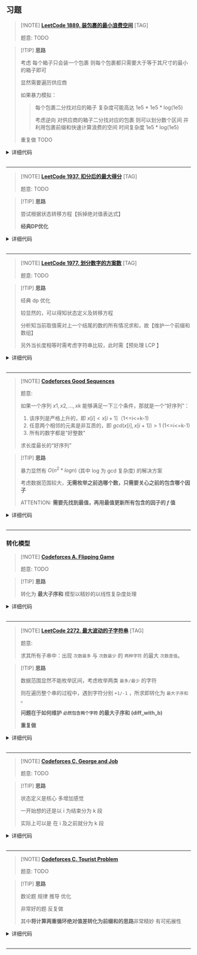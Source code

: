 ## 习题

> [!NOTE] **[LeetCode 1889. 装包裹的最小浪费空间](https://leetcode-cn.com/problems/minimum-space-wasted-from-packaging/)** [TAG]
> 
> 题意: TODO

> [!TIP] **思路**
> 
> 考虑 每个箱子只会装一个包裹 则每个包裹都只需要大于等于其尺寸的最小的箱子即可
> 
> 显然需要遍历供应商
> 
> 如果暴力模拟：
> 
> > 每个包裹二分找对应的箱子 复杂度可能高达 1e5 * 1e5 * log(1e5)
> > 
> > 考虑逆向 对供应商的箱子二分找对应的包裹 则可以划分数个区间 并利用包裹前缀和快速计算浪费的空间 时间复杂度 1e5 * log(1e5)
> 
> 重复做 TODO

<details>
<summary>详细代码</summary>
<!-- tabs:start -->

##### **C++**

```cpp
class Solution {
public:
    using LL = long long;
    const LL MOD = 1e9 + 7, INF = 1e18;
    
    int minWastedSpace(vector<int>& packages, vector<vector<int>>& boxes) {
        int n = packages.size();
        sort(packages.begin(), packages.end());
        LL sum = accumulate(packages.begin(), packages.end(), 0ll);
        
        LL res = INF;
        for (auto & b : boxes) {
            sort(b.begin(), b.end());
            
            // 供应商不满足要求
            if (b.back() < packages.back())
                continue;
            LL t = -sum, last = 0;
            for (auto x : b) {
                int l = 1, r = n + 1;
                // 找到大于当前的第一个 往前一个就是小于等于的最后一个
                while (l < r) {
                    int m = l + r >> 1;
                    if (packages[m - 1] <= x)
                        l = m + 1;
                    else
                        r = m;
                }
                int next = l - 1;
                if (next <= last)
                    continue;
                t += (next - last) * x;
                last = next;
            }
            res = min(res, t);
        }
        
        if (res == INF)
            return -1;
        return res % MOD;
    }
};
```

##### **C++ 重复利用last**

```cpp
class Solution {
public:
    using LL = long long;
    const LL MOD = 1e9 + 7, INF = 1e18;
    
    int minWastedSpace(vector<int>& packages, vector<vector<int>>& boxes) {
        int n = packages.size();
        sort(packages.begin(), packages.end());
        LL sum = accumulate(packages.begin(), packages.end(), 0ll);
        
        LL res = INF;
        for (auto & b : boxes) {
            sort(b.begin(), b.end());
            
            // 供应商不满足要求
            if (b.back() < packages.back())
                continue;
            LL t = -sum, last = 0;
            for (auto x : b) {
                int l = last + 1, r = n + 1;
                // 找到大于当前的第一个 往前一个就是小于等于的最后一个
                while (l < r) {
                    int m = l + r >> 1;
                    if (packages[m - 1] <= x)
                        l = m + 1;
                    else
                        r = m;
                }
                int next = l - 1;
                if (next <= last)
                    continue;
                t += (next - last) * x;
                last = next;
            }
            res = min(res, t);
        }
        
        if (res == INF)
            return -1;
        return res % MOD;
    }
};


class Solution {
public:
    using LL = long long;
    const LL MOD = 1e9 + 7, INF = 1e18;
    
    int minWastedSpace(vector<int>& packages, vector<vector<int>>& boxes) {
        int n = packages.size();
        sort(packages.begin(), packages.end());
        LL sum = accumulate(packages.begin(), packages.end(), 0ll);
        
        LL res = INF;
        for (auto & b : boxes) {
            sort(b.begin(), b.end());
            
            // 供应商不满足要求
            if (b.back() < packages.back())
                continue;
            LL t = -sum, last = -1;
            for (auto x : b) {
                int l = last + 1, r = n;
                // 找到大于当前的第一个 往前一个就是小于等于的最后一个
                while (l < r) {
                    int m = l + r >> 1;
                    if (packages[m] <= x)
                        l = m + 1;
                    else
                        r = m;
                }
                int next = l - 1;
                if (next <= last)
                    continue;
                t += (next - last) * x;
                last = next;
            }
            res = min(res, t);
        }
        
        if (res == INF)
            return -1;
        return res % MOD;
    }
};
```

##### **Python**

```python

```

<!-- tabs:end -->
</details>

<br>

* * *

> [!NOTE] **[LeetCode 1937. 扣分后的最大得分](https://leetcode-cn.com/problems/maximum-number-of-points-with-cost/)** [TAG]
> 
> 题意: TODO

> [!TIP] **思路**
> 
> 尝试根据状态转移方程【拆掉绝对值表达式】
> 
> **经典DP优化**

<details>
<summary>详细代码</summary>
<!-- tabs:start -->

##### **C++**

```cpp
class Solution {
public:
    using LL = long long;
    const int INF = 0x3f3f3f3f;
    int n, m;
    vector<vector<int>> ps;
    vector<LL> f, g;
    
    long long maxPoints(vector<vector<int>>& points) {
        this->ps = points;
        this->n = ps.size(), this->m = ps[0].size();
        
        f = g = vector<LL>(m);
        
        for (int i = 0; i < m; ++ i )
            f[i] = ps[0][i];
        
        for (int i = 1; i < n; ++ i ) {
            g = f;
            {
                LL maxv = -INF;
                for (int j = 0; j < m; ++ j ) {
                    maxv = max(maxv, g[j] + j);
                    f[j] = max(f[j], ps[i][j] - j + maxv);
                }
            }
            {
                LL maxv = -INF;
                for (int j = m - 1; j >= 0; -- j ) {
                    maxv = max(maxv, g[j] - j);
                    f[j] = max(f[j], ps[i][j] + j + maxv);
                }
            }
        }
        return *max_element(f.begin(), f.end());
    }
};
```

##### **Python**

```python

```

<!-- tabs:end -->
</details>

<br>

* * *

> [!NOTE] **[LeetCode 1977. 划分数字的方案数](https://leetcode-cn.com/problems/number-of-ways-to-separate-numbers/)** [TAG]
> 
> 题意: TODO

> [!TIP] **思路**
> 
> 经典 dp 优化
> 
> 较显然的，可以得知状态定义及转移方程
> 
> 分析知当前取值需对上一个结尾的数的所有情况求和，故【维护一个前缀和数组】
> 
> 另外当长度相等时需考虑字符串比较，此时需【预处理 LCP 】

<details>
<summary>详细代码</summary>
<!-- tabs:start -->

##### **C++**

```cpp
class Solution {
public:
    using LL = long long;
    const int MOD = 1e9 + 7;
    
    string s;
    vector<vector<int>> f, sum, lcp;
    
    // [r1结束长度为l的串] 是否 >= [r2结束长度为l的串]
    bool check(int r1, int r2, int l) {
        int l1 = r1 - l + 1, l2 = r2 - l + 1;
        if (l1 <= 0 || l2 <= 0)
            return false;
        int t = lcp[l1][l2];
        return t >= l || s[l1 + t - 1] > s[l2 + t - 1];
    }
    
    int numberOfCombinations(string num) {
        this->s = num;
        int n = s.size();
        f = sum = lcp = vector<vector<int>>(n + 1, vector<int>(n + 1));
        
        // lcp
        for (int i = n; i; -- i )
            for (int j = n; j; -- j )
                if (s[i - 1] != s[j - 1])
                    lcp[i][j] = 0;
                else {
                    lcp[i][j] = 1;
                    if (i < n && j < n)
                        lcp[i][j] += lcp[i + 1][j + 1];
                }
        
        // 初始化
        f[0][0] = 1;
        for (int i = 0; i <= n; ++ i )
            sum[0][i] = 1;  // sum[0][i] = sum[0][i - 1]
        
        // f[i][j] 前i个数 最后一个长度为j的方案数
        // sum[i][j] 以i结尾 长度不超过j的方案数总和
        for (int i = 1; i <= n; ++ i ) {
            for (int j = 1; j <= i; ++ j ) {
                int k = i - j;
                // 前缀和优化 将[枚举k结尾长度]的On降为O1
                if (s[k + 1 - 1] == '0')
                    f[i][j] = 0;    // 本段包含前缀0 非法
                else {
                    // case 1 长度小于j的都合法
                    f[i][j] = sum[k][j - 1];
                    // for (int t = 0; t < j; ++ t )
                    //     f[i][j] += f[k][t];
                    
                    // case 2 长度等于j的要比较大小
                    if (check(i, k, j))
                        f[i][j] = (f[i][j] + f[k][j]) % MOD;
                }
                // 更新
                sum[i][j] = (sum[i][j - 1] + f[i][j]) % MOD;
            }
            // 更新 根据定义，且j在内层循环所以必须这么写
            for (int j = i + 1; j <= n; ++ j )
                sum[i][j] = sum[i][j - 1];
        }
        int res = 0;
        for (int i = 1; i <= n; ++ i )
            res = (res + f[n][i]) % MOD;    // add
        return res;
    }
};
```

##### **Python**

```python

```

<!-- tabs:end -->
</details>

<br>

* * *

> [!NOTE] **[Codeforces Good Sequences](http://codeforces.com/problemset/problem/264/B)**
> 
> 题意: 
> 
> 如果一个序列 $x1,x2,...,xk$ 能够满足一下三个条件，那就是一个“好序列”：
> 
> 1. 该序列是严格上升的，即 $x[i] < x[i+1]$（1<=i<=k-1)
> 2. 任意两个相邻的元素是非互质的，即 $gcd(x[i],x[i+1]) > 1$ (1<=i<=k-1)
> 3. 所有的数字都是“好整数”
> 
> 求长度最长的“好序列”

> [!TIP] **思路**
> 
> 暴力显然有 $O(n^2*logn)$ (其中 log 为 gcd 复杂度) 的解决方案
> 
> 考虑数据范围较大，**无需枚举之前选哪个数，只需要关心之前的包含哪个因子**
> 
> ATTENTION: **需要先找到最值，再用最值更新所有包含的因子的 $f$ 值**

<details>
<summary>详细代码</summary>
<!-- tabs:start -->

##### **C++**

```cpp
// Problem: B. Good Sequences
// Contest: Codeforces - Codeforces Round #162 (Div. 1)
// URL: https://codeforces.com/problemset/problem/264/B
// Memory Limit: 256 MB
// Time Limit: 2000 ms

#include <bits/stdc++.h>
using namespace std;

const static int N = 1e5 + 10;

int primes[N], cnt;
bool st[N];
void init() {
    memset(st, 0, sizeof st);
    cnt = 0;
    for (int i = 2; i < N; ++i) {
        if (!st[i])
            primes[cnt++] = i;
        for (int j = 0; primes[j] <= (N - 1) / i; ++j) {
            st[primes[j] * i] = true;
            if (i % primes[j] == 0)
                break;
        }
    }
}

int n;
// 状态定义: 以 primes[x]=i 结尾的最大dp值
// ATTENTION: 先找最大 再每次更新
int f[N];

int main() {
    // case 21 6w+数据 TLE
    ios::sync_with_stdio(false);
    cin.tie(nullptr);
    cout.tie(nullptr);

    init();
    memset(f, 0, sizeof f);

    cin >> n;

    for (int i = 0, x; i < n; ++i) {
        cin >> x;

        int maxv = 0;
        for (int j = 0, y = x; j < cnt && y >= primes[j]; ++j)
            if (y % primes[j] == 0) {
                // 找到可以接的最大的
                maxv = max(maxv, f[primes[j]]);
                // 也要除 避免超时
                while (y % primes[j] == 0)
                    y /= primes[j];
            }

        for (int j = 0; j < cnt && x >= primes[j]; ++j)
            if (x % primes[j] == 0) {
                f[primes[j]] = maxv + 1;
                while (x % primes[j] == 0)
                    x /= primes[j];
            }
        if (x > 1)
            f[x] = maxv + 1;
    }
    int res = 1;  // 输入 1,1 的 case , 显然最少长度为 1
    for (int i = 0; i < cnt; ++i)
        res = max(res, f[primes[i]]);
    cout << res << endl;

    return 0;
}
```

##### **Python**

```python

```

<!-- tabs:end -->
</details>

<br>

* * *

### 转化模型

> [!NOTE] **[Codeforces A. Flipping Game](https://codeforces.com/problemset/problem/327/A)**
> 
> 题意: TODO

> [!TIP] **思路**
> 
> 转化为 **最大子序和** 模型以精妙的以线性复杂度处理

<details>
<summary>详细代码</summary>
<!-- tabs:start -->

##### **C++ 最大子序和**

找到一个区间 区间内 [0的数量 - 1的数量] 差值最大

==>

**计数 最大子序和模型**

把 0 翻转我们就加 1

将 1 翻转我们就加 -1

那么我们只需要计算子序列和最大就可以了

再加上原先的 1 的和 就是最大的 1 的数量

```cpp
// Problem: A. Flipping Game
// Contest: Codeforces - Codeforces Round #191 (Div. 2)
// URL: https://codeforces.com/problemset/problem/327/A
// Memory Limit: 256 MB
// Time Limit: 1000 ms

#include <bits/stdc++.h>
using namespace std;

const int N = 110;

int f[N];

int main() {
    int n;
    cin >> n;

    int tot = 0;
    for (int i = 0; i < n; ++i) {
        int x;
        cin >> x;
        if (x) {
            ++tot;
            f[i + 1] = max(f[i] - 1, -1);
        } else
            f[i + 1] = max(f[i] + 1, 1);
    }

    int pre = -1e9;
    for (int i = 1; i <= n; ++i)
        pre = max(pre, f[i]);
    cout << pre + tot << endl;

    return 0;
}
```

##### **C++ 前缀和暴力**

```cpp
// Problem: A. Flipping Game
// Contest: Codeforces - Codeforces Round #191 (Div. 2)
// URL: https://codeforces.com/problemset/problem/327/A
// Memory Limit: 256 MB
// Time Limit: 1000 ms

#include <bits/stdc++.h>
using namespace std;

// 找到一个区间 区间内 [0的数量 - 1的数量] 差值最大
// 数据范围显然可以暴力

const int N = 110;

int n;
int s0[N], s1[N];

int main() {
    cin >> n;
    for (int i = 0; i < n; ++i) {
        int x;
        cin >> x;
        if (x) {
            s0[i + 1] = s0[i];
            s1[i + 1] = s1[i] + 1;
        } else {
            s0[i + 1] = s0[i] + 1;
            s1[i + 1] = s1[i];
        }
    }

    // -1e9 cause it needs EXECTLY one operation
    int res = -1e9;
    for (int l = 1; l <= n; ++l)
        for (int r = l; r <= n; ++r)
            res = max(res, s0[r] - s0[l - 1] - s1[r] + s1[l - 1]);
    cout << res + s1[n] << endl;

    return 0;
}
```

##### **Python**

```python

```

<!-- tabs:end -->
</details>

<br>

* * *

> [!NOTE] **[LeetCode 2272. 最大波动的子字符串](https://leetcode.cn/problems/substring-with-largest-variance/)** [TAG]
> 
> 题意: 
> 
> 求其所有子串中：出现 `次数最多` 与 `次数最少` 的 `两种字符` 的最大 `次数差值`。

> [!TIP] **思路**
> 
> 数据范围显然不能枚举区间，考虑枚举两类 `最多/最少` 的字符
> 
> 则在遍历整个串的过程中，遇到字符分别 `+1/-1` ，所求即转化为 `最大子序和` 。
> 
> **问题在于如何维护 `必然包含两个字符` 的最大子序和 (diff_with_b)**
> 
> **重复做**

<details>
<summary>详细代码</summary>
<!-- tabs:start -->

##### **C++**

```cpp
class Solution {
public:
    // 显然无法枚举区间，考虑枚举两个元素
    int largestVariance(string s) {
        int res = 0;
        for (char c1 = 'a'; c1 <= 'z'; ++ c1 )      // 较大的
            for (char c2 = 'a'; c2 <= 'z'; ++ c2 )  // 较小的
                if (c1 != c2) {
                    // diff 表示 c1-c2 差值; diff_with_b 表示包含了b的次数差值，初始化-inf
                    int diff = 0, diff_with_b = -1e8, t = 0;
                    for (auto c : s) {
                        if (c == c1)
                            diff ++ , diff_with_b ++ ;
                        else if (c == c2)
                            // ATTENTION: 若 diff < 0 则重置为 0
                            diff_with_b = -- diff , diff = max(diff, 0);
                        t = max(t, diff_with_b);
                    }
                    res = max(res, t);
                }
        return res;
    }
};
```

##### **C++ 另一**

```cpp
class Solution {
public:
    // 显然无法枚举区间，考虑枚举两个元素
    int largestVariance(string s) {
        int res = 0;
        for (char c1 = 'a'; c1 <= 'z'; ++ c1 )      // 较大的
            for (char c2 = 'a'; c2 <= 'z'; ++ c2 )  // 较小的
                if (c1 != c2) {
                    // diff 表示 c1-c2 差值; diff_with_b 表示包含了b的次数差值，初始化-inf
                    int diff = 0, diff_with_b = -1e8, t = 0;
                    for (auto c : s) {
                        if (c == c1)
                            // 思考：diff_with_b 如何保证必然包含 b [更新逻辑 不能取max(0, xxx)]
                            diff = max(0, diff) + 1, diff_with_b = diff_with_b + 1;
                        else if (c == c2)
                            // ATTENTION: 转移; diff 重置
                            diff = diff - 1, diff_with_b = diff, diff = max(diff, 0);
                        t = max(t, diff_with_b);
                    }
                    res = max(res, t);
                }
        return res;
    }
};
```

##### **Python**

```python

```

<!-- tabs:end -->
</details>

<br>

* * *

> [!NOTE] **[Codeforces C. George and Job](https://codeforces.com/problemset/problem/467/C)**
> 
> 题意: TODO

> [!TIP] **思路**
> 
> 状态定义是核心 多增加感觉
> 
> 一开始想的还是以 i 为结束分为 k 段
> 
> 实际上可以是 在 i 及之前就分为 k 段

<details>
<summary>详细代码</summary>
<!-- tabs:start -->

##### **C++**

```cpp
// Problem: C. George and Job
// Contest: Codeforces - Codeforces Round #267 (Div. 2)
// URL: https://codeforces.com/problemset/problem/467/C
// Memory Limit: 256 MB
// Time Limit: 1000 ms
//
// Powered by CP Editor (https://cpeditor.org)

#include <bits/stdc++.h>
using namespace std;

// note 增加经验
// TLE https://codeforces.com/contest/467/submission/109681416
// WA  https://codeforces.com/contest/467/submission/109682744
// 本题第三重循环要求前面的最值 显然可以直接用前面某个位置的值【需转换状态定义】
// 一开始想成三重循环
using LL = long long;
const int N = 5010;

int n, m, k;
LL s[N], f[N][N];

int main() {
    cin >> n >> m >> k;
    for (int i = 1; i <= n; ++i)
        cin >> s[i], s[i] += s[i - 1];

    for (int i = 1; i <= k; ++i)
        for (int j = max(i, m); j <= n; ++j)
            f[i][j] = max(f[i][j - 1], f[i - 1][j - m] + s[j] - s[j - m]);

    LL res = 0;
    for (int i = 1; i <= n; ++i)
        res = max(res, f[k][i]);
    cout << res << endl;

    return 0;
}
```

##### **Python**

```python

```

<!-- tabs:end -->
</details>

<br>

* * *


> [!NOTE] **[Codeforces C. Tourist Problem](https://codeforces.com/problemset/problem/340/C)**
> 
> 题意: TODO

> [!TIP] **思路**
> 
> 数论题 规律 推导 优化
> 
> 非常好的题 反复做
> 
> 其中**将计算两重循环绝对值差转化为前缀和的思路**非常精妙 有可拓展性

<details>
<summary>详细代码</summary>
<!-- tabs:start -->

##### **C++**

```cpp
// Problem: C. Tourist Problem
// Contest: Codeforces - Codeforces Round #198 (Div. 2)
// URL: https://codeforces.com/problemset/problem/340/C
// Memory Limit: 256 MB
// Time Limit: 1000 ms
//
// Powered by CP Editor (https://cpeditor.org)

#include <bits/stdc++.h>
using namespace std;

// 思维 数学
// 根据题意推导：
//    所有 |s[i] - s[j]| 都出现 (n - 1)! 次
//    从 0 开始的 |s[i] - 0| 同样出现 (n - 1)! 次
// 总情况 n! 种
// 答案：
//    for (int i = 1; i <= n; ++ i )
//        for (int j = 0; j <= n; ++ j )
//            t += abs(a[i] - a[j])
//    t * (n - 1)! / n!
//    也即 t / n
// 直接枚举 abs(a[i] - a[j]) 显然 n^2 超时
// 考虑排序维护前缀和 【此时 abs符号可以去掉】
// 两层循环中有一部分可以反过来 值相同 所以可以直接计算一半的部分
// 则计算绝对值差变为 2 * (s[i] * (i - 1) - s[i - 1])

using LL = long long;
const int N = 100010;

LL n;
LL a[N], s[N];

int main() {
    cin >> n;
    for (int i = 1; i <= n; ++i)
        cin >> a[i];
    sort(a + 1, a + n + 1);
    for (int i = 1; i <= n; ++i)
        s[i] = a[i] + s[i - 1];

    LL t = s[n];  // a[i] - 0
    for (int i = 1; i <= n; ++i)
        t += 2 * (a[i] * (i - 1) - s[i - 1]);
    LL g = __gcd(t, n);

    cout << t / g << ' ' << n / g << endl;

    return 0;
}
```

##### **Python**

```python

```

<!-- tabs:end -->
</details>

<br>

* * *